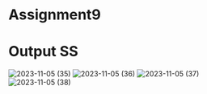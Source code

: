 # Assignment9
# Output SS
![2023-11-05 (35)](https://github.com/Shahidmaqbool121/Assignment9/assets/72684350/e3da5734-fe48-40ce-b57f-d0e0de406c24)
![2023-11-05 (36)](https://github.com/Shahidmaqbool121/Assignment9/assets/72684350/2a00638c-c47b-465d-ac18-9916b8b10aac)
![2023-11-05 (37)](https://github.com/Shahidmaqbool121/Assignment9/assets/72684350/7d75b756-3d4f-46e9-b9ce-d782eff28c07)
![2023-11-05 (38)](https://github.com/Shahidmaqbool121/Assignment9/assets/72684350/ec653221-21de-46cb-b12a-32b004263614)
